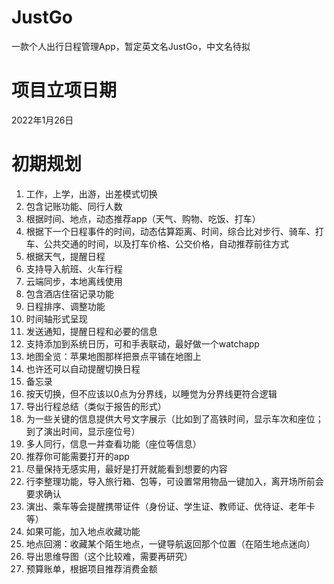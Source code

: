 # JustGo
一款个人出行日程管理App，暂定英文名JustGo，中文名待拟

# 项目立项日期
2022年1月26日

# 初期规划

1. 工作，上学，出游，出差模式切换
2. 包含记账功能、同行人数
3. 根据时间、地点，动态推荐app（天气、购物、吃饭、打车）
4. 根据下一个日程事件的时间，动态估算距离、时间，综合比对步行、骑车、打车、公共交通的时间，以及打车价格、公交价格，自动推荐前往方式
5. 根据天气，提醒日程
6. 支持导入航班、火车行程
7. 云端同步，本地离线使用
8. 包含酒店住宿记录功能
9. 日程排序、调整功能
10. 时间轴形式呈现
11. 发送通知，提醒日程和必要的信息
12. 支持添加到系统日历，可和手表联动，最好做一个watchapp
13. 地图全览：苹果地图那样把景点平铺在地图上
14. 也许还可以自动提醒切换日程
15. 备忘录
16. 按天切换，但不应该以0点为分界线，以睡觉为分界线更符合逻辑
17. 导出行程总结（类似于报告的形式）
18. 为一些关键的信息提供大号文字展示（比如到了高铁时间，显示车次和座位；到了演出时间，显示座位号）
19. 多人同行，信息一并查看功能（座位等信息）
20. 推荐你可能需要打开的app
21. 尽量保持无感实用，最好是打开就能看到想要的内容
22. 行李整理功能，导入旅行箱、包等，可设置常用物品一键加入，离开场所前会要求确认
23. 演出、乘车等会提醒携带证件（身份证、学生证、教师证、优待证、老年卡等）
24. 如果可能，加入地点收藏功能
25. 地点回溯：收藏某个陌生地点，一键导航返回那个位置（在陌生地点迷向）
26. 导出思维导图（这个比较难，需要再研究）
27. 预算账单，根据项目推荐消费金额
